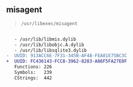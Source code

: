 ## misagent

> `/usr/libexec/misagent`

```diff

   - /usr/lib/libmis.dylib
   - /usr/lib/libobjc.A.dylib
   - /usr/lib/libsqlite3.dylib
-  UUID: 913ACC6E-7F31-345B-AF48-FEA81E75BC3C
+  UUID: FC436143-FCC8-3962-8283-A86F5FA27E0F
   Functions: 226
   Symbols:   239
   CStrings:  442

```
